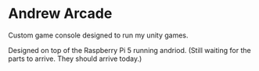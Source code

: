 # Andrew Arcade

Custom game console designed to run my unity games.

Designed on top of the Raspberry Pi 5 running andriod. (Still waiting for the parts to arrive. They should arrive today.)
